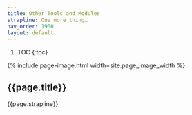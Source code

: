 ```yaml
---
title: Other Tools and Modules
strapline: One more thing…
nav_order: 1900
layout: default
---
```

1. TOC
{:toc}

{% include page-image.html width=site.page_image_width %}

## {{page.title}}

{{page.strapline}}

